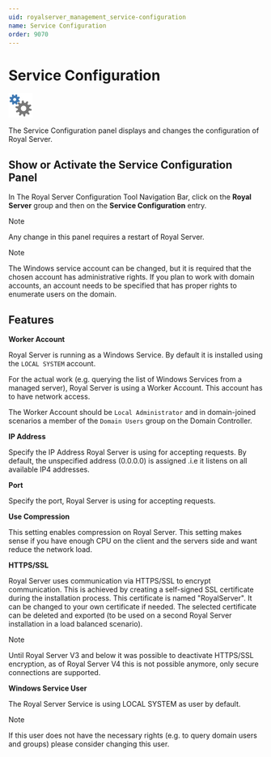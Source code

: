 ```yaml
---
uid: royalserver_management_service-configuration
name: Service Configuration
order: 9070
---
```


# Service Configuration

<img src="/r2021/images/RoyalServer/Service_48x48.png" class="icon-def" alt="" />

The Service Configuration panel displays and changes the configuration of Royal Server.

## Show or Activate the Service Configuration Panel

In The Royal Server Configuration Tool Navigation Bar, click on the **Royal Server** group and then on the **Service Configuration** entry.

> [!NOTE]
> Any change in this panel requires a restart of Royal Server.

> [!NOTE]
> The Windows service account can be changed, but it is required that the chosen account has administrative rights. If you plan to work with domain accounts, an account needs to be specified that has proper rights to enumerate users on the domain.

## Features

**Worker Account**

Royal Server is running as a Windows Service. By default it is installed using the `LOCAL SYSTEM` account.

For the actual work (e.g. querying the list of Windows Services from a managed server), Royal Server is using a Worker Account. This account has to have network access.

The Worker Account should be `Local Administrator` and in domain-joined scenarios a member of the `Domain Users` group on the Domain Controller.

**IP Address**

Specify the IP Address Royal Server is using for accepting requests. By default, the unspecified address (0.0.0.0) is assigned .i.e it listens on all available IP4 addresses.

**Port**

Specify the port, Royal Server is using for accepting requests.

**Use Compression**

This setting enables compression on Royal Server. This setting makes sense if you have enough CPU on the client and the servers side and want reduce the network load.

**HTTPS/SSL**

Royal Server uses communication via HTTPS/SSL to encrypt communication. This is achieved by creating a self-signed SSL certificate during the installation process. This certificate is named "RoyalServer". It can be changed to your own certificate if needed. The selected certificate can be deleted and exported (to be used on a second Royal Server installation in a load balanced scenario).

> [!NOTE]
> Until Royal Server V3 and below it was possible to deactivate HTTPS/SSL encryption, as of Royal Server V4 this is not possible anymore, only secure connections are supported.

**Windows Service User**

The Royal Server Service is using LOCAL SYSTEM as user by default.

> [!NOTE]
> If this user does not have the necessary rights (e.g. to query domain users and groups) please consider changing this user.
